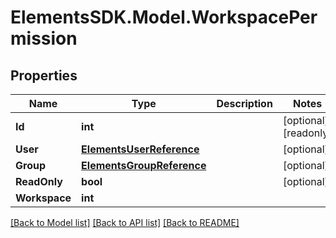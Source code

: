 # ElementsSDK.Model.WorkspacePermission

## Properties

Name | Type | Description | Notes
------------ | ------------- | ------------- | -------------
**Id** | **int** |  | [optional] [readonly] 
**User** | [**ElementsUserReference**](ElementsUserReference.md) |  | [optional] 
**Group** | [**ElementsGroupReference**](ElementsGroupReference.md) |  | [optional] 
**ReadOnly** | **bool** |  | [optional] 
**Workspace** | **int** |  | 

[[Back to Model list]](../#documentation-for-models) [[Back to API list]](../#documentation-for-api-endpoints) [[Back to README]](../)

